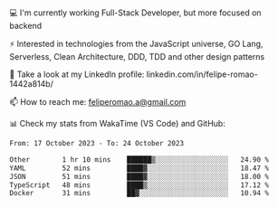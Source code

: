 💻 I'm currently working Full-Stack Developer, but more focused on backend

⚡ Interested in technologies from the JavaScript universe, GO Lang, Serverless, Clean Architecture, DDD, TDD and other design patterns

👥 Take a look at my LinkedIn profile: linkedin.com/in/felipe-romao-1442a814b/

📫 How to reach me: feliperomao.a@gmail.com

📊 Check my stats from WakaTime (VS Code) and GitHub:

<!--START_SECTION:waka-->

```txt
From: 17 October 2023 - To: 24 October 2023

Other        1 hr 10 mins    ██████▒░░░░░░░░░░░░░░░░░░   24.90 %
YAML         52 mins         ████▓░░░░░░░░░░░░░░░░░░░░   18.47 %
JSON         51 mins         ████▓░░░░░░░░░░░░░░░░░░░░   18.00 %
TypeScript   48 mins         ████▒░░░░░░░░░░░░░░░░░░░░   17.12 %
Docker       31 mins         ██▓░░░░░░░░░░░░░░░░░░░░░░   10.94 %
```

<!--END_SECTION:waka-->
